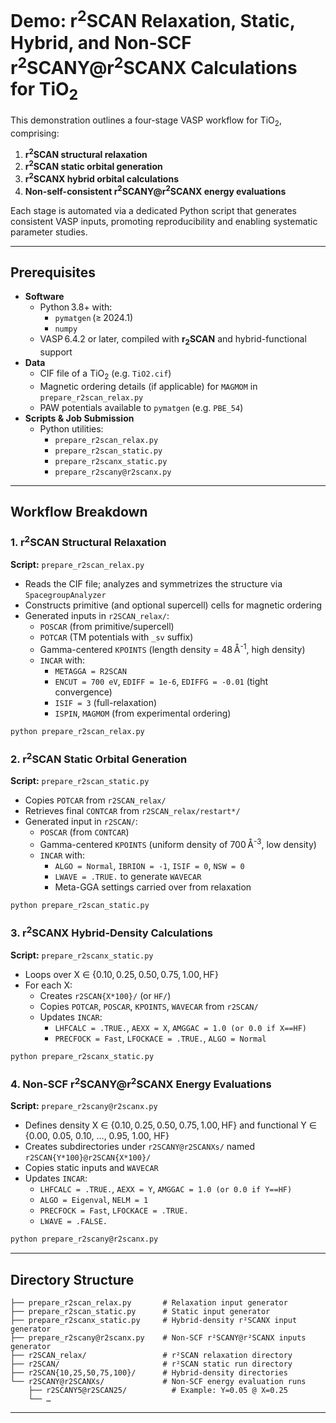 # Demo: r<sup>2</sup>SCAN Relaxation, Static, Hybrid, and Non‑SCF r<sup>2</sup>SCANY\@r<sup>2</sup>SCANX Calculations for TiO<sub>2</sub>

This demonstration outlines a four-stage VASP workflow for TiO<sub>2</sub>, comprising:

1. **r<sup>2</sup>SCAN structural relaxation**
2. **r<sup>2</sup>SCAN static orbital generation**
3. **r<sup>2</sup>SCANX hybrid orbital calculations**
4. **Non-self-consistent r<sup>2</sup>SCANY\@r<sup>2</sup>SCANX energy evaluations**

Each stage is automated via a dedicated Python script that generates consistent VASP inputs, promoting reproducibility and enabling systematic parameter studies.

---

## Prerequisites

- **Software**
  - Python 3.8+ with:
    - `pymatgen` (≥ 2024.1)
    - `numpy`
  - VASP 6.4.2 or later, compiled with **r<sub>2</sub>SCAN** and hybrid-functional support
- **Data**
  - CIF file of a TiO<sub>2</sub> (e.g. `TiO2.cif`)
  - Magnetic ordering details (if applicable) for `MAGMOM` in `prepare_r2scan_relax.py`
  - PAW potentials available to `pymatgen` (e.g. `PBE_54`)
- **Scripts & Job Submission**
  - Python utilities:
    - `prepare_r2scan_relax.py`
    - `prepare_r2scan_static.py`
    - `prepare_r2scanx_static.py`
    - `prepare_r2scany@r2scanx.py`

---

## Workflow Breakdown

### 1. r<sup>2</sup>SCAN Structural Relaxation

**Script:** `prepare_r2scan_relax.py`

- Reads the CIF file; analyzes and symmetrizes the structure via `SpacegroupAnalyzer`
- Constructs primitive (and optional supercell) cells for magnetic ordering
- Generated inputs in `r2SCAN_relax/`:
  - `POSCAR` (from primitive/supercell)
  - `POTCAR` (TM potentials with `_sv` suffix)
  - Gamma-centered `KPOINTS` (length density = 48 Å<sup>-1</sup>, high density)
  - `INCAR` with:
    - `METAGGA = R2SCAN`
    - `ENCUT = 700 eV`, `EDIFF = 1e-6`, `EDIFFG = -0.01` (tight convergence)
    - `ISIF = 3` (full-relaxation)
    - `ISPIN`, `MAGMOM` (from experimental ordering)

```bash
python prepare_r2scan_relax.py
```

### 2. r<sup>2</sup>SCAN Static Orbital Generation

**Script:** `prepare_r2scan_static.py`

- Copies `POTCAR` from `r2SCAN_relax/`
- Retrieves final `CONTCAR` from `r2SCAN_relax/restart*/`
- Generated input in `r2SCAN/`:
  - `POSCAR` (from `CONTCAR`)
  - Gamma-centered `KPOINTS` (uniform density of 700 Å<sup>-3</sup>, low density)
  - `INCAR` with:
    - `ALGO = Normal`, `IBRION = -1`, `ISIF = 0`, `NSW = 0`
    - `LWAVE = .TRUE.` to generate `WAVECAR`
    - Meta-GGA settings carried over from relaxation

```bash
python prepare_r2scan_static.py
```

### 3. r<sup>2</sup>SCANX Hybrid-Density Calculations

**Script:** `prepare_r2scanx_static.py`

- Loops over X ∈ {0.10, 0.25, 0.50, 0.75, 1.00, HF}
- For each X:
  - Creates `r2SCAN{X*100}/` (or `HF/`)
  - Copies `POTCAR`, `POSCAR`, `KPOINTS`, `WAVECAR` from `r2SCAN/`
  - Updates `INCAR`:
    - `LHFCALC = .TRUE.`, `AEXX = X`, `AMGGAC = 1.0 (or 0.0 if X==HF)`
    - `PRECFOCK = Fast`, `LFOCKACE = .TRUE.`, `ALGO = Normal`

```bash
python prepare_r2scanx_static.py
```

### 4. Non-SCF r<sup>2</sup>SCANY\@r<sup>2</sup>SCANX Energy Evaluations

**Script:** `prepare_r2scany@r2scanx.py`

- Defines density X ∈ {0.10, 0.25, 0.50, 0.75, 1.00, HF} and functional Y ∈ {0.00, 0.05, 0.10, …, 0.95, 1.00, HF}
- Creates subdirectories under `r2SCANY@r2SCANXs/` named `r2SCAN{Y*100}@r2SCAN{X*100}/`
- Copies static inputs and `WAVECAR`
- Updates `INCAR`:
  - `LHFCALC = .TRUE.`, `AEXX = Y`, `AMGGAC = 1.0 (or 0.0 if Y==HF)`
  - `ALGO = Eigenval`, `NELM = 1`
  - `PRECFOCK = Fast`, `LFOCKACE = .TRUE.`
  - `LWAVE = .FALSE.`

```bash
python prepare_r2scany@r2scanx.py
```

---

## Directory Structure

```
├── prepare_r2scan_relax.py       # Relaxation input generator
├── prepare_r2scan_static.py      # Static input generator
├── prepare_r2scanx_static.py     # Hybrid‑density r²SCANX input generator
├── prepare_r2scany@r2scanx.py    # Non‑SCF r²SCANY@r²SCANX inputs generator
├── r2SCAN_relax/                 # r²SCAN relaxation directory
├── r2SCAN/                       # r²SCAN static run directory
├── r2SCAN{10,25,50,75,100}/      # Hybrid‑density directories
└── r2SCANY@r2SCANXs/             # Non‑SCF energy evaluation runs
    ├── r2SCANY5@r2SCAN25/          # Example: Y=0.05 @ X=0.25
    └── …
```

---